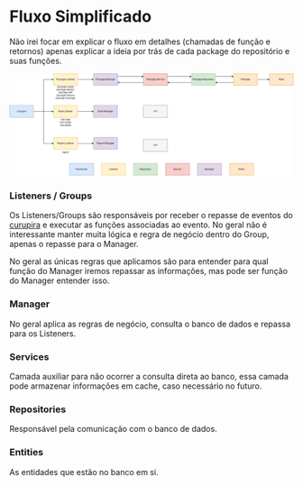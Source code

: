 # Fluxo Simplificado

Não irei focar em explicar o fluxo em detalhes (chamadas de função e retornos) 
apenas explicar a ideia por trás de cada package do repositório e suas funções.

<img src="./docs/fluxo.png">

### Listeners / Groups

Os Listeners/Groups são responsáveis por receber o repasse de eventos do [curupira](https://github.com/Softawii/curupira)
e executar as funções associadas ao evento. No geral não é interessante manter muita lógica e 
regra de negócio dentro do Group, apenas o repasse para o Manager.

No geral as únicas regras que aplicamos são para entender para qual 
função do Manager iremos repassar as informações, mas pode ser função do Manager entender isso.


### Manager

No geral aplica as regras de negócio, consulta o banco de dados e repassa para os Listeners.

### Services

Camada auxiliar para não ocorrer a consulta direta ao banco, essa camada pode 
armazenar informações em cache, caso necessário no futuro.

### Repositories

Responsável pela comunicação com o banco de dados.

### Entities

As entidades que estão no banco em si.